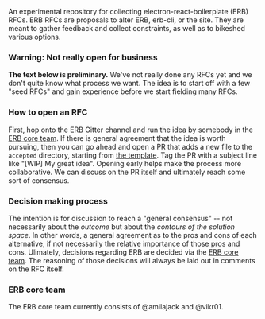 An experimental repository for collecting electron-react-boilerplate (ERB) RFCs. ERB RFCs are
proposals to alter ERB, erb-cli, or the site. They are meant to gather feedback
and collect constraints, as well as to bikeshed various options.

### Warning: Not really open for business

**The text below is preliminary.** We've not really done any RFCs yet
and we don't quite know what process we want. The idea is to start off
with a few "seed RFCs" and gain experience before we start fielding
many RFCs.

### How to open an RFC

First, hop onto the ERB Gitter channel and run the idea by somebody
in the [ERB core team]. If there is general agreement that the idea
is worth pursuing, then you can go ahead and open a PR that adds a new
file to the `accepted` directory, starting from [the
template](template.md). Tag the PR with a subject line like "\[WIP] My
great idea". Opening early helps make the process more
collaborative. We can discuss on the PR itself and ultimately reach
some sort of consensus.

### Decision making process

The intention is for discussion to reach a "general
consensus" -- not necessarily about the *outcome* but about the
*contours of the solution space*. In other words, a general agreement
as to the pros and cons of each alternative, if not necessarily the
relative importance of those pros and cons. Ulimately, decisions
regarding ERB are decided via the [ERB core team]. The
reasoning of those decisions will always be laid out in comments on
the RFC itself.

<a name=who-is-core></a>

### ERB core team

The ERB core team currently consists of @amilajack and @vikr01.

[ERB core team]: #who-is-core
